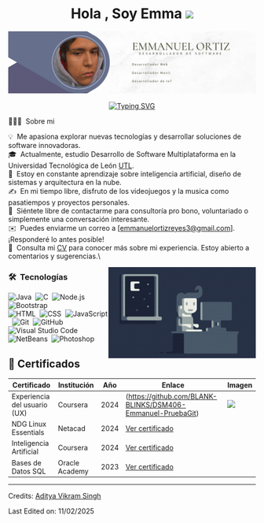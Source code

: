 <h1 align="center"><b>Hola , Soy Emma </b><img src="https://media.giphy.com/media/hvRJCLFzcasrR4ia7z/giphy.gif" width="35"></h1>

![Emmanuel Ortiz Reyes Banner](https://github.com/BLANK-BLINKS/MG/blob/master/header.png)

<p align="center">
<a href="https://git.io/typing-svg"><img src="https://readme-typing-svg.herokuapp.com?font=Fira+Code&pause=1000&width=435&lines=Desarrollador+FullStack+Jr.;Autodidacta;Estudiante+de+Software;Amante+de+aprender+cosas+nuevas" alt="Typing SVG" /></a>
</p>
👨🏻‍💻 &nbsp;Sobre mi

💡  Me apasiona explorar nuevas tecnologías y desarrollar soluciones de software innovadoras.\
🎓  Actualmente, estudio Desarrollo de Software Multiplataforma en la Universidad Tecnológica de León [UTL](https://www.utleon.edu.mx/).\
🌱  Estoy en constante aprendizaje sobre inteligencia artificial, diseño de sistemas y arquitectura en la nube.\
✍️  En mi tiempo libre, disfruto de los videojuegos y la musica como pasatiempos y proyectos personales.\
💬  Siéntete libre de contactarme para consultoría pro bono, voluntariado o simplemente una conversación interesante.\
✉️  Puedes enviarme un correo a [emmanuelortizreyes3@gmail.com]. ¡Responderé lo antes posible!\
📄  Consulta mi [CV](https://www.canva.com/design/DAGeVqGNooM/BpaB-6rTI0LbNUOhHS7V_g/edit?utm_content=DAGeVqGNooM&utm_campaign=designshare&utm_medium=link2&utm_source=sharebutton) para conocer más sobre mi experiencia. Estoy abierto a comentarios y sugerencias.\

<img alt="Night Coding" src="https://raw.githubusercontent.com/AVS1508/AVS1508/master/assets/Night-Coding.gif" align="right"/>

### 🛠 &nbsp;Tecnologías

![Java](https://img.shields.io/badge/-Java-05122A?style=flat&logo=Java&logoColor=FFA518)&nbsp;
![C](https://img.shields.io/badge/-C-05122A?style=flat&logo=C&logoColor=A8B9CC)&nbsp;
![Node.js](https://img.shields.io/badge/-Node.js-05122A?style=flat&logo=node.js)&nbsp;
![Bootstrap](https://img.shields.io/badge/-Bootstrap-05122A?style=flat&logo=bootstrap&logoColor=563D7C)\
![HTML](https://img.shields.io/badge/-HTML-05122A?style=flat&logo=HTML5)&nbsp;
![CSS](https://img.shields.io/badge/-CSS-05122A?style=flat&logo=CSS3&logoColor=1572B6)&nbsp;
![JavaScript](https://img.shields.io/badge/-JavaScript-05122A?style=flat&logo=javascript)&nbsp;
![Git](https://img.shields.io/badge/-Git-05122A?style=flat&logo=git)&nbsp;
![GitHub](https://img.shields.io/badge/-GitHub-05122A?style=flat&logo=github)&nbsp;
![Visual Studio Code](https://img.shields.io/badge/-Visual%20Studio%20Code-05122A?style=flat&logo=visual-studio-code&logoColor=007ACC)&nbsp;
![NetBeans](https://img.shields.io/badge/-Net%20Beans-05122A?style=flat&logo=visual-studio-code&logoColor=007ACC)&nbsp;
![Photoshop](https://img.shields.io/badge/-Photoshop-05122A?style=flat&logo=adobe-photoshop)&nbsp;

## 📜 Certificados

| Certificado | Institución | Año | Enlace | Imagen |
|-------------|------------|------|--------|--------|
| Experiencia del usuario (UX) | Coursera | 2024 | (https://github.com/BLANK-BLINKS/DSM406-Emmanuel-PruebaGit) | <img src="[https://github.com/BLANK-BLINKS/DSM406-Emmanuel-PruebaGit/blob/92860820ef0e2aff503f30576028fff388809ba2/Aspectos%20b%C3%A1sicos%20del%20dise%C3%B1o%20de%20la%20experiencia%20del%20usuario_page-0001.jpg)" width="50"> |
| NDG Linux Essentials | Netacad | 2024 | [Ver certificado]() |
| Inteligencia Artificial | Coursera | 2024 | [Ver certificado](#) |
| Bases de Datos SQL | Oracle Academy | 2023 | [Ver certificado](#) |

-----
Credits: [Aditya Vikram Singh](https://github.com/AVS1508)

Last Edited on: 11/02/2025
